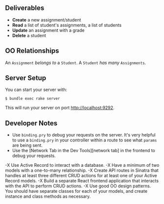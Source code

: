 ## Deliverables
  - **Create** a new assignment/student
  - **Read** a list of student's assignments, a list of students
  - **Update** an assignment with a grade
  - **Delete** a student

## OO Relationships

An `Assignment` _belongs to_ a `Student`.
A `Student` _has many_ `Assignments`.

## Server Setup

You can start your server with:
```console
$ bundle exec rake server
```
This will run your server on port [http://localhost:9292](http://localhost:9292).

## Developer Notes

- Use `binding.pry` to debug your requests on the server. It's very helpful to use a `binding.pry` in your controller within a route to see what `params` are being sent.
- Use the [Network Tab in the Dev Tools][network tab] in the frontend to debug your requests.

-X Use Active Record to interact with a database.
-X Have a minimum of two models with a one-to-many relationship.
-X Create API routes in Sinatra that handles at least three different CRUD
  actions for at least one of your Active Record models.
-X Build a separate React frontend application that interacts with the API to
  perform CRUD actions.
-X Use good OO design patterns. You should have separate classes for each of your models, and create instance and class methods as necessary.
